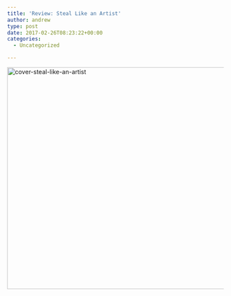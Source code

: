```yaml
---
title: 'Review: Steal Like an Artist'
author: andrew
type: post
date: 2017-02-26T08:23:22+00:00
categories:
  - Uncategorized

---
```

[<img src="http://162.243.184.248/wp-content/uploads/2015/07/cover-steal-like-an-artist.png" alt="cover-steal-like-an-artist" width="511" height="517" class="aligncenter size-full wp-image-1703" srcset="http://162.243.184.248/wp-content/uploads/2015/07/cover-steal-like-an-artist.png 511w, http://162.243.184.248/wp-content/uploads/2015/07/cover-steal-like-an-artist-297x300.png 297w" sizes="(max-width: 511px) 85vw, 511px" />][1]

 [1]: http://162.243.184.248/wp-content/uploads/2015/07/cover-steal-like-an-artist.png
